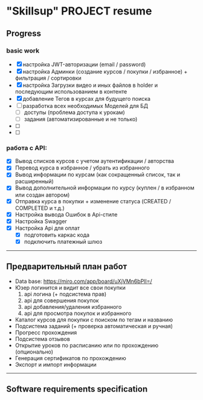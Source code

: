# "Skillsup" PROJECT resume

## Progress

### basic work
- [x] настройка JWT-авторизации (email / password)
- [x] настройка Админки (создание курсов / покупки / избранное) + фильтрация / сортировки
- [x] настройка Загрузки видео и иных файлов в holder и последующим использованием в контенте
- [x] добавление Тегов в курсах для будущего поиска
- [ ] разработка всех необходимых Моделей для БД
  - [ ] доступы (проблема доступа к урокам)
  - [ ] задания (автоматизированные и не только)
- [ ]
- [ ]

### работа с API:
- [x] Вывод списков курсов с учетом аутентификации / авторства
- [x] Перевод курса в избранное / убрать из избранного
- [x] Вывод информации по курсам (как сокращенный список, так и расширенный)
- [x] Вывод дополнительной информации по курсу (куплен / в избранном или создан автором)
- [x] Отправка курса в покупки + изменение статуса (CREATED / COMPLETED и т.д.)
- [x] Настройка вывода Ошибок в Api-стиле
- [x] Настройка Swagger
- [x] Настройка Api для оплат
  - [x] подготовить каркас кода
  - [x] подключить платежный шлюз

---
## Предварительный план работ

- Data base: https://miro.com/app/board/uXjVMn6bPlI=/
- Юзер логинится и видит все свои покупки
   1. api логина (+ подсистема прав)
   2. api для совершения покупок
   3. api добавления/удаления избранного
   4. api для просмотра покупок и избранного
- Каталог курсов для покупки с поиском по тегам и названию
- Подсистема заданий (+ проверка автоматическая и ручная)
- Прогресс прохождения
- Подсистема отзывов
- Открытие уроков по расписанию или по прохождению (опционально)
- Генерация сертификатов по прохождению
- Экспорт и импорт информации




---
## Software requirements specification
